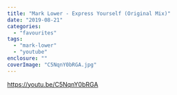 ```yaml
---
title: "Mark Lower - Express Yourself (Original Mix)"
date: "2019-08-21"
categories: 
  - "favourites"
tags: 
  - "mark-lower"
  - "youtube"
enclosure: ""
coverImage: "C5NqnY0bRGA.jpg"
---
```


https://youtu.be/C5NqnY0bRGA

